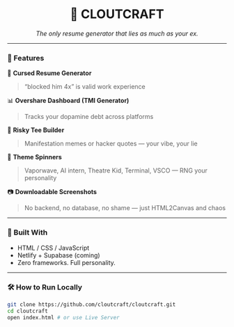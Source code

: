 <h1 align="center">🧠 CLOUTCRAFT</h1>
<p align="center"><i>The only resume generator that lies as much as your ex.</i></p>

---

### 🚀 Features

🧾 **Cursed Resume Generator**  
> “blocked him 4x” is valid work experience

📊 **Overshare Dashboard (TMI Generator)**  
> Tracks your dopamine debt across platforms

👕 **Risky Tee Builder**  
> Manifestation memes or hacker quotes — your vibe, your lie

🎰 **Theme Spinners**  
> Vaporwave, AI intern, Theatre Kid, Terminal, VSCO — RNG your personality

📷 **Downloadable Screenshots**  
> No backend, no database, no shame — just HTML2Canvas and chaos

---

### 🧩 Built With

- HTML / CSS / JavaScript
- Netlify + Supabase (coming)
- Zero frameworks. Full personality.

---

### 🛠 How to Run Locally

```bash
git clone https://github.com/cloutcraft/cloutcraft.git
cd cloutcraft
open index.html # or use Live Server
